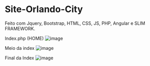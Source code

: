 # Site-Orlando-City

Feito com Jquery, Bootstrap, HTML, CSS, JS, PHP, Angular e SLIM FRAMEWORK.

Index.php (HOME)
![image](https://user-images.githubusercontent.com/63793549/142937261-b3182810-7c3d-4306-8fd1-f374d05a6d64.png)

Meio da index
![image](https://user-images.githubusercontent.com/63793549/142937326-d0c33a16-46ed-4e6d-9c99-3cea2b4f5e04.png)

Final da Index
![image](https://user-images.githubusercontent.com/63793549/142937378-15fe93dc-d994-41fa-8cc9-a4f74c552eac.png)
